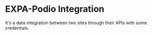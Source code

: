 # EXPA-Podio Integration

It's a data integration between two sites through their APIs with some credentials.


